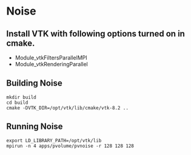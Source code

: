 # Noise

## Install VTK with following options turned on in cmake.

* Module_vtkFiltersParallelMPI
* Module_vtkRenderingParallel

## Building Noise
```
mkdir build
cd build
cmake -DVTK_DIR=/opt/vtk/lib/cmake/vtk-8.2 ..
```
## Running Noise

```
export LD_LIBRARY_PATH=/opt/vtk/lib
mpirun -n 4 apps/pvolume/pvnoise -r 128 128 128
```
